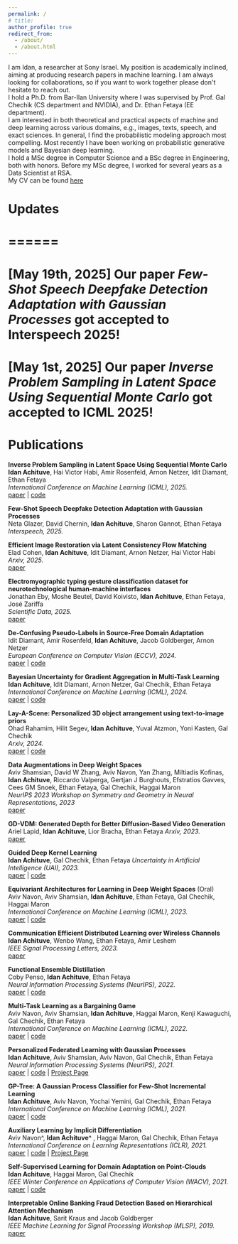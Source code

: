 ```yaml
---
permalink: /
# title: 
author_profile: true
redirect_from: 
  - /about/
  - /about.html
---
```

I am Idan, a researcher at Sony Israel. My position is academically inclined, aiming at producing research papers in machine learning. I am always looking for collaborations, so if you want to work together please don't hesitate to reach out.<br>
I hold a Ph.D. from Bar-Ilan University where I was supervised by Prof. Gal Chechik (CS department and NVIDIA), and Dr. Ethan Fetaya (EE department).<br>
I am interested in both theoretical and practical aspects of machine and deep learning across various domains, e.g., images, texts, speech, and exact sciences. In general, I find the probabilistic modeling approach most compelling. Most recently I have been working on probabilistic generative models and Bayesian deep learning.<br>
I hold a MSc degree in Computer Science and a BSc degree in Engineering, both with honors. Before my MSc degree, I worked for several years as a Data Scientist at RSA. <br>
My CV can be found [here](https://IdanAchituve.github.io/files/Idan_Achituve_Resume.pdf)

# Updates
# ======
# **[May 19th, 2025]** Our paper *Few-Shot Speech Deepfake Detection Adaptation with Gaussian Processes* got accepted to Interspeech 2025! <br>
# **[May 1st, 2025]** Our paper *Inverse Problem Sampling in Latent Space Using Sequential Monte Carlo* got accepted to ICML 2025! <br>

Publications
======

**Inverse Problem Sampling in Latent Space Using Sequential Monte Carlo**  
**Idan Achituve**, Hai Victor Habi, Amir Rosenfeld, Arnon Netzer, Idit Diamant, Ethan Fetaya  
*International Conference on Machine Learning (ICML), 2025.*  
[paper](https://arxiv.org/abs/2502.05908) | [code](https://github.com/ssi-research/LD-SMC)


**Few-Shot Speech Deepfake Detection Adaptation with Gaussian Processes**  
Neta Glazer, David Chernin, **Idan Achituve**, Sharon Gannot, Ethan Fetaya  
*Interspeech, 2025.*  


**Efficient Image Restoration via Latent Consistency Flow Matching**  
Elad Cohen, **Idan Achituve**, Idit Diamant, Arnon Netzer, Hai Victor Habi  
*Arxiv, 2025.*  
[paper](https://arxiv.org/abs/2502.03500)


**Electromyographic typing gesture classification dataset for neurotechnological human-machine interfaces**  
Jonathan Eby, Moshe Beutel, David Koivisto, **Idan Achituve**, Ethan Fetaya, José Zariffa  
*Scientific Data, 2025.*  
[paper](https://www.nature.com/articles/s41597-025-04763-w)


**De-Confusing Pseudo-Labels in Source-Free Domain Adaptation**  
Idit Diamant, Amir Rosenfeld, **Idan Achituve**, Jacob Goldberger, Arnon Netzer  
*European Conference on Computer Vision (ECCV), 2024.*  
[paper](https://arxiv.org/abs/2401.01650) | [code](https://github.com/ssi-research/DCPL_SFDA)


**Bayesian Uncertainty for Gradient Aggregation in Multi-Task Learning**  
**Idan Achituve**, Idit Diamant, Arnon Netzer, Gal Chechik, Ethan Fetaya  
*International Conference on Machine Learning (ICML), 2024.*  
[paper](https://arxiv.org/abs/2402.04005) | [code](https://github.com/ssi-research/BayesAgg_MTL)


**Lay-A-Scene: Personalized 3D object arrangement using text-to-image priors**  
Ohad Rahamim, Hilit Segev, **Idan Achituve**, Yuval Atzmon, Yoni Kasten, Gal Chechik  
*Arxiv, 2024.*  
[paper](https://arxiv.org/abs/2406.00687) | [code](https://lay-a-scene.github.io/)


**Data Augmentations in Deep Weight Spaces**  
Aviv Shamsian, David W Zhang, Aviv Navon, Yan Zhang, Miltiadis Kofinas, **Idan Achituve**, Riccardo Valperga, Gertjan J Burghouts, Efstratios Gavves, Cees GM Snoek, Ethan Fetaya, Gal Chechik, Haggai Maron  
*NeurIPS 2023 Workshop on Symmetry and Geometry in Neural Representations, 2023*  
[paper](https://arxiv.org/abs/2311.08851)


**GD-VDM: Generated Depth for Better Diffusion-Based Video Generation**  
Ariel Lapid, **Idan Achituve**, Lior Bracha, Ethan Fetaya
*Arxiv, 2023.*  
[paper](https://arxiv.org/abs/2306.11173)


**Guided Deep Kernel Learning**  
**Idan Achituve**, Gal Chechik, Ethan Fetaya 
*Uncertainty in Artificial Intelligence (UAI), 2023.*  
[paper](https://arxiv.org/abs/2302.09574) | [code](https://github.com/IdanAchituve/GDKL)


**Equivariant Architectures for Learning in Deep Weight Spaces** (Oral)  
Aviv Navon, Aviv Shamsian, **Idan Achituve**, Ethan Fetaya, Gal Chechik, Haggai Maron  
*International Conference on Machine Learning (ICML), 2023.*  
[paper](https://arxiv.org/abs/2301.12780) | [code](https://github.com/AvivNavon/DWSNets)


**Communication Efficient Distributed Learning over Wireless Channels**  
**Idan Achituve**, Wenbo Wang, Ethan Fetaya, Amir Leshem  
*IEEE Signal Processing Letters, 2023.*  
[paper](https://arxiv.org/abs/2209.01682)


**Functional Ensemble Distillation**  
Coby Penso, **Idan Achituve**, Ethan Fetaya  
*Neural Information Processing Systems (NeurIPS), 2022.*  
[paper](https://arxiv.org/abs/2206.02183) | [code](https://github.com/cobypenso/functional_ensemble_distillation)


**Multi-Task Learning as a Bargaining Game**  
Aviv Navon, Aviv Shamsian, **Idan Achituve**, Haggai Maron, Kenji Kawaguchi, Gal Chechik, Ethan Fetaya  
*International Conference on Machine Learning (ICML), 2022.*  
[paper](https://arxiv.org/abs/2202.01017) | [code](https://github.com/AvivNavon/nash-mtl)


**Personalized Federated Learning with Gaussian Processes**  
**Idan Achituve**, Aviv Shamsian, Aviv Navon, Gal Chechik, Ethan Fetaya  
*Neural Information Processing Systems (NeurIPS), 2021.*  
[paper](https://arxiv.org/abs/2106.15482) | [code](https://github.com/IdanAchituve/pFedGP) | [Project Page](https://idanachituve.github.io/projects/pFedGP/)


**GP-Tree: A Gaussian Process Classifier for Few-Shot Incremental Learning**  
**Idan Achituve**, Aviv Navon, Yochai Yemini, Gal Chechik, Ethan Fetaya  
*International Conference on Machine Learning (ICML), 2021.*  
[paper](https://arxiv.org/abs/2102.07868) | [code](https://github.com/IdanAchituve/GP-Tree)


**Auxiliary Learning by Implicit Differentiation**  
Aviv Navon^, **Idan Achituve^** , Haggai Maron, Gal Chechik, Ethan Fetaya  
*International Conference on Learning Representations (ICLR), 2021.*  
[paper](https://arxiv.org/abs/2007.02693) | [code](https://github.com/AvivNavon/AuxiLearn) | [Project Page](https://avivnavon.github.io/AuxiLearn/)


**Self-Supervised Learning for Domain Adaptation on Point-Clouds**  
**Idan Achituve**, Haggai Maron, Gal Chechik  
*IEEE Winter Conference on Applications of Computer Vision (WACV), 2021.*  
[paper](https://arxiv.org/abs/2003.12641) | [code](https://github.com/idanachituve/DefRec_and_PCM)


**Interpretable Online Banking Fraud Detection Based on Hierarchical Attention Mechanism**  
**Idan Achituve**, Sarit Kraus and Jacob Goldberger  
*IEEE Machine Learning for Signal Processing Workshop (MLSP), 2019.*  
[paper](https://IdanAchituve.github.io/files/Interpretable_Online_Banking_Fraud_Detection_Based_on_Hierarchical_Attention_Mechanism.pdf)